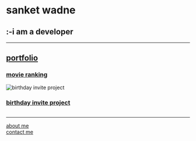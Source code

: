 <!DOCTYPE html>
<html lang="en">
<head>
    <meta charset="UTF-8">
    <meta name="viewport" content="width=device-width, initial-scale=1.0">
    <title>sanket wadne</title>
</head>
<body>
    <h1>sanket wadne</h1>
    <h2>:-i am a developer</h2>
    <hr>
    <h2><u>portfolio</u></h2>
    <a href="./public/movie-ranking.html"><h3>movie ranking</h3></a>
    <img src="./assets/images/birthday-invite.png"  sizes="100"  alt="birthday invite project">
    <a href="./public/birthday-invite.html"><h3>birthday invite project</h3></a>
    <img src="./assets/images/movie-ranking.png"  sizes="100" alt="">
    <hr>
    <a href="./public/about.html">about me</a><br>
    <a href="./public/contact.html">contact me</a>
</body>
</html>
